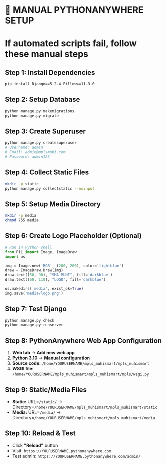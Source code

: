 # 🔧 MANUAL PYTHONANYWHERE SETUP
# If automated scripts fail, follow these manual steps

## Step 1: Install Dependencies
```bash
pip install Django==5.2.4 Pillow==11.3.0
```

## Step 2: Setup Database
```bash
python manage.py makemigrations
python manage.py migrate
```

## Step 3: Create Superuser
```bash
python manage.py createsuperuser
# Username: admin
# Email: admin@mplsmuhi.com  
# Password: admin123
```

## Step 4: Collect Static Files
```bash
mkdir -p static
python manage.py collectstatic --noinput
```

## Step 5: Setup Media Directory
```bash
mkdir -p media
chmod 755 media
```

## Step 6: Create Logo Placeholder (Optional)
```python
# Run in Python shell
from PIL import Image, ImageDraw
import os

img = Image.new('RGB', (200, 200), color='lightblue')
draw = ImageDraw.Draw(img)
draw.text((50, 90), "SMA MUHI", fill='darkblue')
draw.text((60, 110), "LOGO", fill='darkblue')

os.makedirs('media', exist_ok=True)
img.save('media/logo.png')
```

## Step 7: Test Django
```bash
python manage.py check
python manage.py runserver
```

## Step 8: PythonAnywhere Web App Configuration
1. **Web tab** → **Add new web app**
2. **Python 3.10** → **Manual configuration**
3. **Source code:** `/home/YOURUSERNAME/mpls_muhismart/mpls_muhismart`
4. **WSGI file:** `/home/YOURUSERNAME/mpls_muhismart/mpls_muhismart/mpls/wsgi.py`

## Step 9: Static/Media Files
- **Static:** URL=`/static/` → Directory=`/home/YOURUSERNAME/mpls_muhismart/mpls_muhismart/static`
- **Media:** URL=`/media/` → Directory=`/home/YOURUSERNAME/mpls_muhismart/mpls_muhismart/media`

## Step 10: Reload & Test
- Click **"Reload"** button
- Visit: `https://YOURUSERNAME.pythonanywhere.com`
- Test admin: `https://YOURUSERNAME.pythonanywhere.com/admin/`
